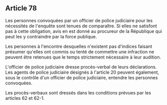 Article 78
----
Les personnes convoquées par un officier de police judiciaire pour les
nécessités de l'enquête sont tenues de comparaître. Si elles ne satisfont pas à
cette obligation, avis en est donné au procureur de la République qui peut les y
contraindre par la force publique.

Les personnes à l'encontre desquelles n'existent pas d'indices faisant présumer
qu'elles ont commis ou tenté de commettre une infraction ne peuvent être
retenues que le temps strictement nécessaire à leur audition.

L'officier de police judiciaire dresse procès-verbal de leurs déclarations. Les
agents de police judiciaire désignés à l'article 20 peuvent également, sous le
contrôle d'un officier de police judiciaire, entendre les personnes convoquées.

Les procès-verbaux sont dressés dans les conditions prévues par les articles 62
et 62-1.
